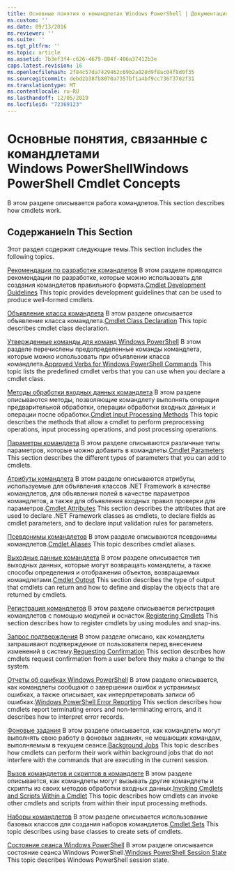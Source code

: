 ```yaml
---
title: Основные понятия о командлетах Windows PowerShell | Документация Майкрософт
ms.custom: ''
ms.date: 09/13/2016
ms.reviewer: ''
ms.suite: ''
ms.tgt_pltfrm: ''
ms.topic: article
ms.assetid: 7b3ef3f4-c626-4679-884f-406a37412b3e
caps.latest.revision: 16
ms.openlocfilehash: 2f84c57da7429462c69b2a020d9f8ac04f8d0f35
ms.sourcegitcommit: debd2b38fb8070a7357bf1a4bf9cc736f3702f31
ms.translationtype: MT
ms.contentlocale: ru-RU
ms.lasthandoff: 12/05/2019
ms.locfileid: "72369123"
---
```

# <a name="windows-powershell-cmdlet-concepts"></a><span data-ttu-id="e853a-102">Основные понятия, связанные с командлетами Windows PowerShell</span><span class="sxs-lookup"><span data-stu-id="e853a-102">Windows PowerShell Cmdlet Concepts</span></span>

<span data-ttu-id="e853a-103">В этом разделе описывается работа командлетов.</span><span class="sxs-lookup"><span data-stu-id="e853a-103">This section describes how cmdlets work.</span></span>

## <a name="in-this-section"></a><span data-ttu-id="e853a-104">Содержание</span><span class="sxs-lookup"><span data-stu-id="e853a-104">In This Section</span></span>

<span data-ttu-id="e853a-105">Этот раздел содержит следующие темы.</span><span class="sxs-lookup"><span data-stu-id="e853a-105">This section includes the following topics.</span></span>

<span data-ttu-id="e853a-106">[Рекомендации по разработке командлетов](./cmdlet-development-guidelines.md) В этом разделе приводятся рекомендации по разработке, которые можно использовать для создания командлетов правильного формата.</span><span class="sxs-lookup"><span data-stu-id="e853a-106">[Cmdlet Development Guidelines](./cmdlet-development-guidelines.md) This topic provides development guidelines that can be used to produce well-formed cmdlets.</span></span>

<span data-ttu-id="e853a-107">[Объявление класса командлета](./cmdlet-class-declaration.md) В этом разделе описывается объявление класса командлета.</span><span class="sxs-lookup"><span data-stu-id="e853a-107">[Cmdlet Class Declaration](./cmdlet-class-declaration.md) This topic describes cmdlet class declaration.</span></span>

<span data-ttu-id="e853a-108">[Утвержденные команды для команд Windows PowerShell](./approved-verbs-for-windows-powershell-commands.md) В этом разделе перечислены предопределенные команды командлета, которые можно использовать при объявлении класса командлета.</span><span class="sxs-lookup"><span data-stu-id="e853a-108">[Approved Verbs for Windows PowerShell Commands](./approved-verbs-for-windows-powershell-commands.md) This topic lists the predefined cmdlet verbs that you can use when you declare a cmdlet class.</span></span>

<span data-ttu-id="e853a-109">[Методы обработки входных данных командлета](./cmdlet-input-processing-methods.md) В этом разделе описываются методы, позволяющие командлету выполнять операции предварительной обработки, операции обработки входных данных и операции после обработки.</span><span class="sxs-lookup"><span data-stu-id="e853a-109">[Cmdlet Input Processing Methods](./cmdlet-input-processing-methods.md) This topic describes the methods that allow a cmdlet to perform preprocessing operations, input processing operations, and post processing operations.</span></span>

<span data-ttu-id="e853a-110">[Параметры командлета](./cmdlet-parameters.md) В этом разделе описываются различные типы параметров, которые можно добавить в командлеты.</span><span class="sxs-lookup"><span data-stu-id="e853a-110">[Cmdlet Parameters](./cmdlet-parameters.md) This section describes the different types of parameters that you can add to cmdlets.</span></span>

<span data-ttu-id="e853a-111">[Атрибуты командлета](./cmdlet-attributes.md) В этом разделе описываются атрибуты, используемые для объявления классов .NET Framework в качестве командлетов, для объявления полей в качестве параметров командлетов, а также для объявления входных правил проверки для параметров.</span><span class="sxs-lookup"><span data-stu-id="e853a-111">[Cmdlet Attributes](./cmdlet-attributes.md) This section describes the attributes that are used to declare .NET Framework classes as cmdlets, to declare fields as cmdlet parameters, and to declare input validation rules for parameters.</span></span>

<span data-ttu-id="e853a-112">[Псевдонимы командлетов](./cmdlet-aliases.md) В этом разделе описываются псевдонимы командлетов.</span><span class="sxs-lookup"><span data-stu-id="e853a-112">[Cmdlet Aliases](./cmdlet-aliases.md) This topic describes cmdlet aliases.</span></span>

<span data-ttu-id="e853a-113">[Выходные данные командлета](./cmdlet-output.md) В этом разделе описывается тип выходных данных, которые могут возвращать командлеты, а также способы определения и отображения объектов, возвращаемых командлетами.</span><span class="sxs-lookup"><span data-stu-id="e853a-113">[Cmdlet Output](./cmdlet-output.md) This section describes the type of output that cmdlets can return and how to define and display the objects that are returned by cmdlets.</span></span>

<span data-ttu-id="e853a-114">[Регистрация командлетов](./modules-and-snap-ins.md) В этом разделе описывается регистрация командлетов с помощью модулей и оснасток.</span><span class="sxs-lookup"><span data-stu-id="e853a-114">[Registering Cmdlets](./modules-and-snap-ins.md) This section describes how to register cmdlets by using modules and snap-ins.</span></span>

<span data-ttu-id="e853a-115">[Запрос подтверждения](./requesting-confirmation-from-cmdlets.md) В этом разделе описано, как командлеты запрашивают подтверждение от пользователя перед внесением изменений в систему.</span><span class="sxs-lookup"><span data-stu-id="e853a-115">[Requesting Confirmation](./requesting-confirmation-from-cmdlets.md) This section describes how cmdlets request confirmation from a user before they make a change to the system.</span></span>

<span data-ttu-id="e853a-116">[Отчеты об ошибках Windows PowerShell](./error-reporting-concepts.md) В этом разделе описывается, как командлеты сообщают о завершении ошибок и устранимых ошибках, а также описывает, как интерпретировать записи об ошибках.</span><span class="sxs-lookup"><span data-stu-id="e853a-116">[Windows PowerShell Error Reporting](./error-reporting-concepts.md) This section describes how cmdlets report terminating errors and non-terminating errors, and it describes how to interpret error records.</span></span>

<span data-ttu-id="e853a-117">[Фоновые задания](./background-jobs.md) В этом разделе описывается, как командлеты могут выполнять свою работу в фоновых заданиях, не мешающих командам, выполняемым в текущем сеансе.</span><span class="sxs-lookup"><span data-stu-id="e853a-117">[Background Jobs](./background-jobs.md) This topic describes how cmdlets can perform their work within background jobs that do not interfere with the commands that are executing in the current session.</span></span>

<span data-ttu-id="e853a-118">[Вызов командлетов и скриптов в командлете](./invoking-cmdlets-and-scripts-within-a-cmdlet.md) В этом разделе описывается, как командлеты могут вызывать другие командлеты и скрипты из своих методов обработки входных данных.</span><span class="sxs-lookup"><span data-stu-id="e853a-118">[Invoking Cmdlets and Scripts Within a Cmdlet](./invoking-cmdlets-and-scripts-within-a-cmdlet.md) This topic describes how cmdlets can invoke other cmdlets and scripts from within their input processing methods.</span></span>

<span data-ttu-id="e853a-119">[Наборы командлетов](./cmdlet-sets.md) В этом разделе описывается использование базовых классов для создания наборов командлетов.</span><span class="sxs-lookup"><span data-stu-id="e853a-119">[Cmdlet Sets](./cmdlet-sets.md) This topic describes using base classes to create sets of cmdlets.</span></span>

<span data-ttu-id="e853a-120">[Состояние сеанса Windows PowerShell](./windows-powershell-session-state.md) В этом разделе описывается состояние сеанса Windows PowerShell.</span><span class="sxs-lookup"><span data-stu-id="e853a-120">[Windows PowerShell Session State](./windows-powershell-session-state.md) This topic describes Windows PowerShell session state.</span></span>
